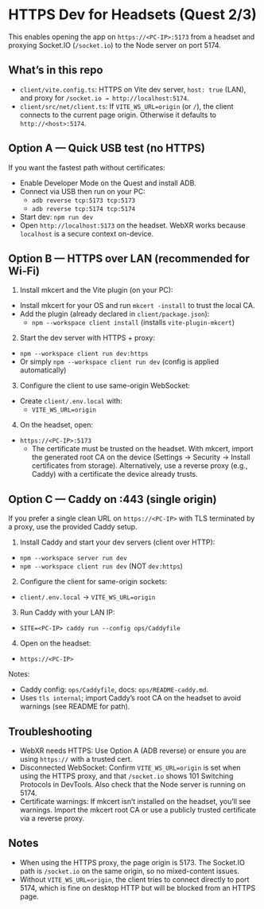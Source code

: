 # HTTPS Dev for Headsets (Quest 2/3)

This enables opening the app on `https://<PC-IP>:5173` from a headset and proxying Socket.IO (`/socket.io`) to the Node server on port 5174.

## What’s in this repo
- `client/vite.config.ts`: HTTPS on Vite dev server, `host: true` (LAN), and proxy for `/socket.io → http://localhost:5174`.
- `client/src/net/client.ts`: If `VITE_WS_URL=origin` (or `/`), the client connects to the current page origin. Otherwise it defaults to `http://<host>:5174`.

## Option A — Quick USB test (no HTTPS)
If you want the fastest path without certificates:
- Enable Developer Mode on the Quest and install ADB.
- Connect via USB then run on your PC:
  - `adb reverse tcp:5173 tcp:5173`
  - `adb reverse tcp:5174 tcp:5174`
- Start dev: `npm run dev`
- Open `http://localhost:5173` on the headset. WebXR works because `localhost` is a secure context on-device.

## Option B — HTTPS over LAN (recommended for Wi‑Fi)
1) Install mkcert and the Vite plugin (on your PC):
- Install mkcert for your OS and run `mkcert -install` to trust the local CA.
- Add the plugin (already declared in `client/package.json`):
  - `npm --workspace client install` (installs `vite-plugin-mkcert`)

2) Start the dev server with HTTPS + proxy:
- `npm --workspace client run dev:https`
- Or simply `npm --workspace client run dev` (config is applied automatically)

3) Configure the client to use same-origin WebSocket:
- Create `client/.env.local` with:
  - `VITE_WS_URL=origin`

4) On the headset, open:
- `https://<PC-IP>:5173`
  - The certificate must be trusted on the headset. With mkcert, import the generated root CA on the device (Settings → Security → Install certificates from storage). Alternatively, use a reverse proxy (e.g., Caddy) with a certificate the device already trusts.

## Option C — Caddy on :443 (single origin)
If you prefer a single clean URL on `https://<PC-IP>` with TLS terminated by a proxy, use the provided Caddy setup.

1) Install Caddy and start your dev servers (client over HTTP):
- `npm --workspace server run dev`
- `npm --workspace client run dev` (NOT `dev:https`)

2) Configure the client for same-origin sockets:
- `client/.env.local` → `VITE_WS_URL=origin`

3) Run Caddy with your LAN IP:
- `SITE=<PC-IP> caddy run --config ops/Caddyfile`

4) Open on the headset:
- `https://<PC-IP>`

Notes:
- Caddy config: `ops/Caddyfile`, docs: `ops/README-caddy.md`.
- Uses `tls internal`; import Caddy’s root CA on the headset to avoid warnings (see README for path).

## Troubleshooting
- WebXR needs HTTPS: Use Option A (ADB reverse) or ensure you are using `https://` with a trusted cert.
- Disconnected WebSocket: Confirm `VITE_WS_URL=origin` is set when using the HTTPS proxy, and that `/socket.io` shows 101 Switching Protocols in DevTools. Also check that the Node server is running on 5174.
- Certificate warnings: If mkcert isn’t installed on the headset, you’ll see warnings. Import the mkcert root CA or use a publicly trusted certificate via a reverse proxy.

## Notes
- When using the HTTPS proxy, the page origin is 5173. The Socket.IO path is `/socket.io` on the same origin, so no mixed-content issues.
- Without `VITE_WS_URL=origin`, the client tries to connect directly to port 5174, which is fine on desktop HTTP but will be blocked from an HTTPS page.
